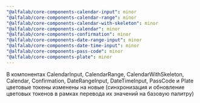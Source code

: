 ```yaml
---
"@alfalab/core-components-calendar-input": minor
"@alfalab/core-components-calendar-range": minor
"@alfalab/core-components-calendar-with-skeleton": minor
"@alfalab/core-components-calendar": minor
"@alfalab/core-components-confirmation": minor
"@alfalab/core-components-date-range-input": minor
"@alfalab/core-components-date-time-input": minor
"@alfalab/core-components-pass-code": minor
"@alfalab/core-components-plate": minor
---
```


В компонентах CalendarInput, CalendarRange, CalendarWithSkeleton, Calendar, Confirmation, DateRangeInput, DateTimeInput, PassCode и Plate цветовые токены изменены на новые (синхронизация и обновление цветовых токенов в рамках перевода их значений на базовую палитру)
